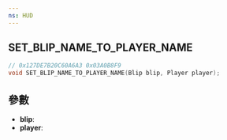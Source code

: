 ```yaml
---
ns: HUD
---
```

## SET_BLIP_NAME_TO_PLAYER_NAME

```c
// 0x127DE7B20C60A6A3 0x03A0B8F9
void SET_BLIP_NAME_TO_PLAYER_NAME(Blip blip, Player player);
```


## 參數
* **blip**: 
* **player**: 

